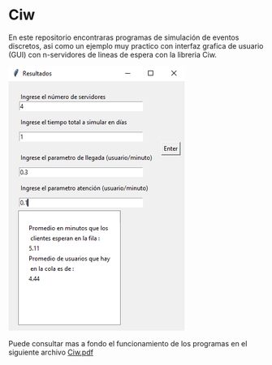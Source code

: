 # Ciw
En este repositorio encontraras programas de simulación de eventos discretos, asi como un ejemplo muy practico con interfaz grafica de usuario (GUI) con n-servidores de lineas de espera con la libreria Ciw.

![Image text](https://github.com/OsvaldoYa22/Ciw/blob/main/Captura02.PNG)

Puede consultar mas a fondo el funcionamiento de los programas en el siguiente archivo [Ciw.pdf](https://drive.google.com/file/d/1DbvPjLUV1mxFk8B5LBereYhJi3MJc0Uf/view?usp=sharing
)
